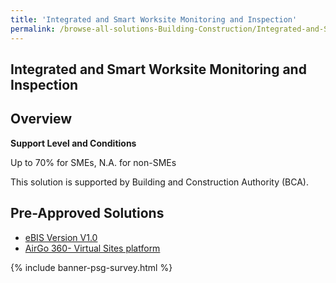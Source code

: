 ```yaml
---
title: 'Integrated and Smart Worksite Monitoring and Inspection'
permalink: /browse-all-solutions-Building-Construction/Integrated-and-Smart-Worksite-Monitoring-and-Inspection
---
```


## Integrated and Smart Worksite Monitoring and Inspection
## Overview

**Support Level and Conditions**

Up to 70% for SMEs, N.A. for non-SMEs

This solution is supported by Building and Construction Authority (BCA).

## Pre-Approved Solutions

- <a href='/productivity-solutions-grant/solutionrepo/solution2296' target='_blank'>eBIS Version V1.0</a><br>
- <a href='/productivity-solutions-grant/solutionrepo/solution2622' target='_blank'>AirGo 360- Virtual Sites platform</a><br>

{% include banner-psg-survey.html %}
